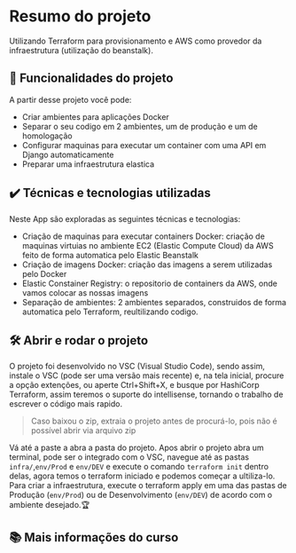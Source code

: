 # Resumo do projeto

Utilizando Terraform para provisionamento e AWS como provedor da infraestrutura (utilização do beanstalk).

## 🔨 Funcionalidades do projeto

A partir desse projeto você pode:

- Criar ambientes para aplicações Docker
- Separar o seu codigo em 2 ambientes, um de produção e um de homologação
- Configurar maquinas para executar um container com uma API em Django automaticamente
- Preparar uma infraestrutura elastica

## ✔️ Técnicas e tecnologias utilizadas

Neste App são exploradas as seguintes técnicas e tecnologias:

- Criação de maquinas para executar containers Docker: criação de maquinas virtuias no ambiente EC2 (Elastic Compute Cloud) da AWS feito de forma automatica pelo Elastic Beanstalk
- Criação de imagens Docker: criação das imagens a serem utilizadas pelo Docker
- Elastic Constainer Registry: o repositorio de containers da AWS, onde vamos colocar as nossas imagens
- Separação de ambientes: 2 ambientes separados, construidos de forma automatica pelo Terraform, reultilizando codigo.

## 🛠️ Abrir e rodar o projeto

O projeto foi desenvolvido no VSC (Visual Studio Code), sendo assim, instale o VSC (pode ser uma versão mais recente) e, na tela inicial, procure a opção extenções, ou aperte Ctrl+Shift+X, e busque por HashiCorp Terraform, assim teremos o suporte do intellisense, tornando o trabalho de escrever o código mais rapido.

> Caso baixou o zip, extraia o projeto antes de procurá-lo, pois não é possível abrir via arquivo zip

Vá até a paste a abra a pasta do projeto. Apos abrir o projeto abra um terminal, pode ser o integrado com o VSC, navegue até as pastas `infra/`,`env/Prod` e `env/DEV` e execute o comando `terraform init` dentro delas, agora temos o terraform iniciado e podemos começar a ultiliza-lo. Para criar a infraestrutura, execute o terraform apply em uma das pastas de Produção (`env/Prod`) ou de Desenvolvimento (`env/DEV`) de acordo com o ambiente desejado.🏆

## 📚 Mais informações do curso

<!--Gostou do projeto e quer conhecer mais? Você pode [acessar o curso que desenvolve o projeto desde o começo](https://www.alura.com.br/curso-online-kotlin-orientacao-objetos)!-->

<!--Esse curso faz parte da [formação de Kotlin da Alura](https://www.alura.com.br/formacao-kotlin)-->
